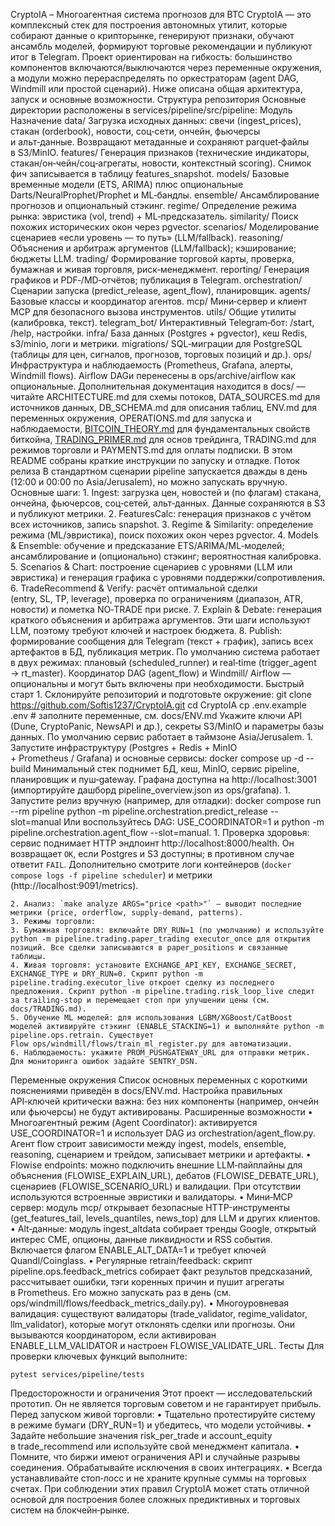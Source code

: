 CryptoIA – Многоагентная система прогнозов для BTC
CryptoIA — это комплексный стек для построения автономных утилит, которые собирают данные о крипторынке, генерируют признаки, обучают ансамбль моделей, формируют торговые рекомендации и публикуют итог в Telegram. Проект ориентирован на гибкость: большинство компонентов включаются/выключаются через переменные окружения, а модули можно перераспределять по оркестраторам (agent DAG, Windmill или простой сценарий). Ниже описана общая архитектура, запуск и основные возможности.
Структура репозитория
Основные директории расположены в services/pipeline/src/pipeline:
Модуль	Назначение
data/	Загрузка исходных данных: свечи (ingest_prices), стакан (orderbook), новости, соц‑сети, ончейн, фьючерсы и альт‑данные. Возвращают метаданные и сохраняют parquet‑файлы в S3/MinIO.
features/	Генерация признаков (технические индикаторы, стакан/он‑чейн/соц‑агрегаты, новости, контекстный scoring). Снимок фич записывается в таблицу features_snapshot.
models/	Базовые временные модели (ETS, ARIMA) плюс опциональные Darts/NeuralProphet/Prophet и ML‑бандлы.
ensemble/	Ансамблирование прогнозов и опциональный стэкинг.
regime/	Определение режима рынка: эвристика (vol, trend) + ML‑предсказатель.
similarity/	Поиск похожих исторических окон через pgvector.
scenarios/	Моделирование сценариев «если уровень — то путь» (LLM/fallback).
reasoning/	Объяснения и арбитраж аргументов (LLM/fallback); кэширование; бюджеты LLM.
trading/	Формирование торговой карты, проверка, бумажная и живая торговля, риск‑менеджмент.
reporting/	Генерация графиков и PDF‑/MD‑отчётов; публикация в Telegram.
orchestration/	Сценарии запуска (predict_release, agent_flow), планировщик.
agents/        Базовые классы и координатор агентов.
mcp/           Мини‑сервер и клиент MCP для безопасного вызова инструментов.
utils/         Общие утилиты (калибровка, текст).
telegram_bot/  Интерактивный Telegram‑бот: /start, /help, настройки.
infra/	База данных (Postgres + pgvector), кеш Redis, s3/minio, логи и метрики.
migrations/	SQL‑миграции для PostgreSQL (таблицы для цен, сигналов, прогнозов, торговых позиций и др.).
ops/	Инфраструктура и наблюдаемость (Prometheus, Grafana, алерты, Windmill flows). Airflow DAGи перенесены в ops/archive/airflow как опциональные.
Дополнительная документация находится в docs/ — читайте ARCHITECTURE.md для схемы потоков, DATA_SOURCES.md для источников данных, DB_SCHEMA.md для описания таблиц, ENV.md для переменных окружения, OPERATIONS.md для запуска и наблюдаемости, [BITCOIN_THEORY.md](docs/BITCOIN_THEORY.md) для фундаментальных свойств биткойна, [TRADING_PRIMER.md](docs/TRADING_PRIMER.md) для основ трейдинга, TRADING.md для режимов торговли и PAYMENTS.md для оплаты подписки. В этом README собраны краткие инструкции по запуску и отладке.
Поток релиза
В стандартном сценарии pipeline запускается дважды в день (12:00 и 00:00 по Asia/Jerusalem), но можно запускать вручную. Основные шаги:
    1. Ingest: загрузка цен, новостей и (по флагам) стакана, ончейна, фьючерсов, соц‑сетей, альт‑данных. Данные сохраняются в S3 и публикуют метрики.
    2. FeaturesCalc: генерация признаков с учётом всех источников, запись snapshot.
    3. Regime & Similarity: определение режима (ML/эвристика), поиск похожих окон через pgvector.
    4. Models & Ensemble: обучение и предсказание ETS/ARIMA/ML‑моделей; ансамблирование и (опционально) стэкинг; вероятностная калибровка.
    5. Scenarios & Chart: построение сценариев с уровнями (LLM или эвристика) и генерация графика с уровнями поддержки/сопротивления.
    6. TradeRecommend & Verify: расчёт оптимальной сделки (entry, SL, TP, leverage), проверка по ограничениям (диапазон, ATR, новости) и пометка NO‑TRADE при риске.
    7. Explain & Debate: генерация краткого объяснения и арбитража аргументов. Эти шаги используют LLM, поэтому требуют ключей и настроек бюджета.
    8. Publish: формирование сообщения для Telegram (текст + график), запись всех артефактов в БД, публикация метрик.
По умолчанию система работает в двух режимах: плановый (scheduled_runner) и real‑time (trigger_agent → rt_master). Координатор DAG (agent_flow) и Windmill/ Airflow — опциональны и могут быть включены при необходимости.
Быстрый старт
    1. Склонируйте репозиторий и подготовьте окружение:
git clone https://github.com/Softis1237/CryptoIA.git
cd CryptoIA
cp .env.example .env  # заполните переменные, см. docs/ENV.md
Укажите ключи API (Dune, CryptoPanic, NewsAPI и др.), секреты S3/MinIO и параметры базы данных. По умолчанию сервис работает в таймзоне Asia/Jerusalem.
    1. Запустите инфраструктуру (Postgres + Redis + MinIO + Prometheus / Grafana) и основные сервисы:
docker compose up -d --build
Минимальный стек поднимет БД, кеш, MinIO, сервис pipeline, планировщик и пуш‑gateway. Графана доступна на http://localhost:3001 (импортируйте дашборд pipeline_overview.json из ops/grafana).
    1. Запустите релиз вручную (например, для отладки):
docker compose run --rm pipeline python -m pipeline.orchestration.predict_release --slot=manual
Или воспользуйтесь DAG: USE_COORDINATOR=1 и python -m pipeline.orchestration.agent_flow --slot=manual.
    1. Проверка здоровья: сервис поднимает HTTP эндпоинт http://localhost:8000/health. Он возвращает `OK`, если Postgres и S3 доступны; в противном случае ответит `FAIL`. Дополнительно смотрите логи контейнеров (`docker compose logs -f pipeline scheduler`) и метрики (http://localhost:9091/metrics).

    2. Анализ: `make analyze ARGS="price <path>"` — выводит последние метрики (price, orderflow, supply-demand, patterns).
    3. Режимы торговли:
    3. Бумажная торговля: включайте DRY_RUN=1 (по умолчанию) и используйте python -m pipeline.trading.paper_trading executor_once для открытия позиций. Все сделки записываются в paper_positions и связанные таблицы.
    4. Живая торговля: установите EXCHANGE_API_KEY, EXCHANGE_SECRET, EXCHANGE_TYPE и DRY_RUN=0. Скрипт python -m pipeline.trading.executor_live откроет сделку из последнего предложения. Скрипт python -m pipeline.trading.risk_loop_live следит за trailing‑stop и перемещает стоп при улучшении цены (см. docs/TRADING.md).
    5. Обучение ML моделей: для использования LGBM/XGBoost/CatBoost моделей активируйте стэкинг (ENABLE_STACKING=1) и выполняйте python -m pipeline.ops.retrain. Существует Flow ops/windmill/flows/train_ml_register.py для автоматизации.
    6. Наблюдаемость: укажите PROM_PUSHGATEWAY_URL для отправки метрик. Для мониторинга ошибок задайте SENTRY_DSN.
Переменные окружения
Список основных переменных с короткими пояснениями приведён в docs/ENV.md. Настройка правильных API‑ключей критически важна: без них компоненты (например, ончейн или фьючерсы) не будут активированы.
Расширенные возможности
    • Многоагентный режим (Agent Coordinator): активируется USE_COORDINATOR=1 и использует DAG из orchestration/agent_flow.py. Агент flow строит зависимости между ingest, models, ensemble, reasoning, сценарием и трейдом, записывает метрики и артефакты.
    • Flowise endpoints: можно подключить внешние LLM‑пайплайны для объяснения (FLOWISE_EXPLAIN_URL), дебатов (FLOWISE_DEBATE_URL), сценариев (FLOWISE_SCENARIO_URL) и валидации. При отсутствии используются встроенные эвристики и валидаторы.
    • Мини‑MCP сервер: модуль mcp/ открывает безопасные HTTP-инструменты (get_features_tail, levels_quantiles, news_top) для LLM и других клиентов.
    • Alt‑данные: модуль ingest_altdata собирает тренды Google, открытый интерес CME, опционы, данные ликвидности и RSS события. Включается флагом ENABLE_ALT_DATA=1 и требует ключей Quandl/Coinglass.
    • Регулярные retrain/feedback: скрипт pipeline.ops.feedback_metrics собирает факт результов предсказаний, рассчитывает ошибки, тэги коренных причин и пушит агрегаты в Prometheus. Его можно запускать раз в день (см. ops/windmill/flows/feedback_metrics_daily.py).
    • Многоуровневая валидация: существуют валидаторы (trade_validator, regime_validator, llm_validator), которые могут отклонять сделки или прогнозы. Они вызываются координатором, если активирован ENABLE_LLM_VALIDATOR и настроен FLOWISE_VALIDATE_URL.
Тесты
Для проверки ключевых функций выполните:

```
pytest services/pipeline/tests
```
Предосторожности и ограничения
Этот проект — исследовательский прототип. Он не является торговым советом и не гарантирует прибыль. Перед запуском живой торговли:
    • Тщательно протестируйте систему в режиме бумаги (DRY_RUN=1) и убедитесь, что модели устойчивы.
    • Задайте небольшие значения risk_per_trade и account_equity в trade_recommend или используйте свой менеджмент капитала.
    • Помните, что биржи имеют ограничения API и случайные разрывы соединения. Обрабатывайте исключения в своих интеграциях.
    • Всегда устанавливайте стоп‑лосс и не храните крупные суммы на торговых счетах.
При соблюдении этих правил CryptoIA может стать отличной основой для построения более сложных предиктивных и торговых систем на блокчейн‑рынке.
